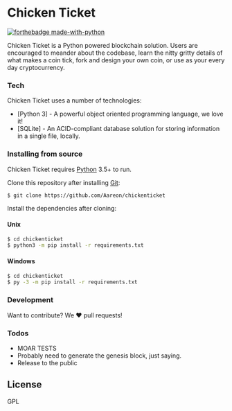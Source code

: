# Chicken Ticket
[![forthebadge made-with-python](http://ForTheBadge.com/images/badges/made-with-python.svg)](https://www.python.org/)

Chicken Ticket is a Python powered blockchain solution. Users are encouraged to meander about the codebase, learn the nitty gritty details of what makes a coin tick, fork and design your own coin, or use as your every day cryptocurrency.

### Tech
Chicken Ticket uses a number of technologies:
* [Python 3] - A powerful object oriented programming language, we love it!
* [SQLite] - An ACID-compliant database solution for storing information in a single file, locally.

### Installing from source
Chicken Ticket requires [Python](https://python.org/) 3.5+ to run.

Clone this repository after installing [Git](https://git-scm.com):
```sh
$ git clone https://github.com/Aareon/chickenticket
```

Install the dependencies after cloning:
#### Unix
```sh
$ cd chickenticket
$ python3 -m pip install -r requirements.txt
```
#### Windows
```sh
$ cd chickenticket
$ py -3 -m pip install -r requirements.txt
```

### Development
Want to contribute? We ❤️ pull requests!

### Todos
 - MOAR TESTS
 - Probably need to generate the genesis block, just saying.
 - Release to the public

License
----
GPL
